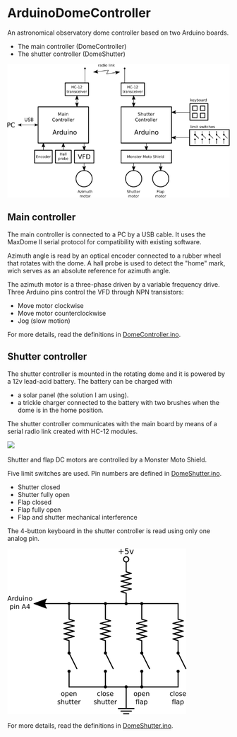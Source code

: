 ArduinoDomeController
=====================

An astronomical observatory dome controller based on two Arduino boards.

 * The main controller (DomeController)
 * The shutter controller (DomeShutter)

 ![](images/block_diagram.png)


Main controller
---------------

The main controller is connected to a PC by a USB cable. It uses the MaxDome II serial
protocol for compatibility with existing software.

Azimuth angle is read by an optical encoder connected to a rubber wheel that
rotates with the dome. A hall probe is used to detect the "home" mark, wich
serves as an absolute reference for azimuth angle.

The azimuth motor is a three-phase driven by a variable frequency drive. Three
Arduino pins control the VFD through NPN transistors:

 * Move motor clockwise
 * Move motor counterclockwise
 * Jog (slow motion)
 
For more details, read the definitions in [DomeController.ino](DomeController/DomeController.ino).

Shutter controller
------------------

The shutter controller is mounted in the rotating dome and it is powered by
a 12v lead-acid battery. The battery can be charged with

 * a solar panel (the solution I am using).
 * a trickle charger connected to the battery with two brushes when the dome is
   in the home position.

The shutter controller communicates with the main board by means of a serial
radio link created with HC-12 modules.

 ![](images/hc12_module.png)

Shutter and flap DC motors are controlled by a Monster Moto Shield.

Five limit switches are used. Pin numbers are defined in [DomeShutter.ino](DomeController/DomeShutter.ino).

 * Shutter closed
 * Shutter fully open
 * Flap closed
 * Flap fully open
 * Flap and shutter mechanical interference

The 4-button keyboard in the shutter controller is read using only one analog pin.

 ![](images/keyboard.png)

For more details, read the definitions in [DomeShutter.ino](DomeController/DomeShutter.ino).
